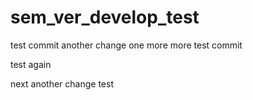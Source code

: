 # sem_ver_develop_test


test commit
another change
one more
more
test commit

test again

next 
another change
test